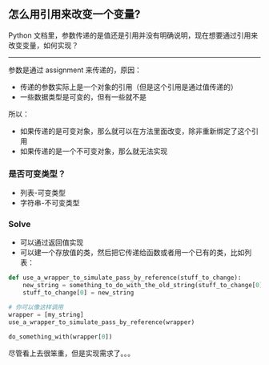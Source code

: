 ## 怎么用引用来改变一个变量?

Python 文档里，参数传递的是值还是引用并没有明确说明，现在想要通过引用来改变变量，如何实现？

***

参数是通过 assignment 来传递的，原因：

*   传递的参数实际上是一个对象的引用（但是这个引用是通过值传递的）
*   一些数据类型是可变的，但有一些就不是

所以：

*   如果传递的是可变对象，那么就可以在方法里面改变，除非重新绑定了这个引用
*   如果传递的是一个不可变对象，那么就无法实现

### 是否可变类型？

*   列表-可变类型
*   字符串-不可变类型

### Solve

*   可以通过返回值实现
*   可以建一个存放值的类，然后把它传递给函数或者用一个已有的类，比如列表：

```python
def use_a_wrapper_to_simulate_pass_by_reference(stuff_to_change):
    new_string = something_to_do_with_the_old_string(stuff_to_change[0])
    stuff_to_change[0] = new_string

# 你可以像这样调用
wrapper = [my_string]
use_a_wrapper_to_simulate_pass_by_reference(wrapper)

do_something_with(wrapper[0])
```

尽管看上去很笨重，但是实现需求了。。。